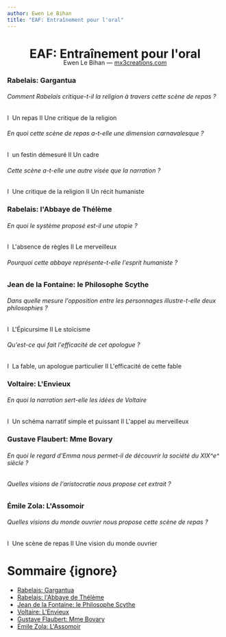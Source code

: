 ```yaml
---
author: Ewen Le Bihan
title: "EAF: Entraînement pour l'oral"
---
```


<center><h1 style='margin-bottom:-5px;'>EAF: Entraînement pour l'oral</h1>Ewen Le Bihan &mdash; <a href="https://mx3creations.com/projects/schoolsyst"> mx3creations.com</a></center>

### Rabelais: Gargantua
###### Comment Rabelais critique-t-il la religion à travers cette scène de repas ?
I  Un repas
II Une critique de la religion

###### En quoi cette scène de repas a-t-elle une dimension carnavalesque ?
I  un festin démesuré
II Un cadre

###### Cette scène a-t-elle une autre visée que la narration ?
I  Une critique de la religion
II Un récit humaniste


### Rabelais: l'Abbaye de Thélème
###### En quoi le système proposé est-il une utopie ?
I  L'absence de règles
II Le merveilleux

###### Pourquoi cette abbaye représente-t-elle l'esprit humaniste ?

### Jean de la Fontaine: le Philosophe Scythe
###### Dans quelle mesure l'opposition entre les personnages illustre-t-elle deux philosophies ?
I  L'Épicursime
II Le stoïcisme

###### Qu'est-ce qui fait l'efficacité de cet apologue ?
I  La fable, un apologue particulier
II L'efficacité de cette fable

### Voltaire: L'Envieux
###### En quoi la narration sert-elle les idées de Voltaire
I  Un schéma narratif simple et puissant
II L'appel au merveilleux

### Gustave Flaubert: Mme Bovary
###### En quoi le regard d'Emma nous permet-il de découvrir la société du XIX^e^  siècle ?
###### Quelles visions de l'aristocratie nous propose cet extrait ?

### Émile Zola: L'Assomoir
###### Quelles visions du monde ouvrier nous propose cette scène de repas ?
I  Une scène de repas
II Une vision du monde ouvrier


# Sommaire {ignore}
<!-- @import "[TOC]" {cmd="toc" depthFrom=1 depthTo=3 orderedList=false} -->

<!-- code_chunk_output -->

* [Rabelais: Gargantua](#rabelais-gargantua)
* [Rabelais: l'Abbaye de Thélème](#rabelais-labbaye-de-thélème)
* [Jean de la Fontaine: le Philosophe Scythe](#jean-de-la-fontaine-le-philosophe-scythe)
* [Voltaire: L'Envieux](#voltaire-lenvieux)
* [Gustave Flaubert: Mme Bovary](#gustave-flaubert-mme-bovary)
* [Émile Zola: L'Assomoir](#émile-zola-lassomoir)

<!-- /code_chunk_output -->
